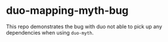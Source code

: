 
# duo-mapping-myth-bug

This repo demonstrates the bug with duo not able to pick up any dependencies when using `duo-myth`.